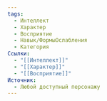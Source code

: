 ```yaml
---
tags:
  - Интеллект
  - Характер
  - Восприятие
  - Навык/ФормыОслабления
  - Категория
Ссылки:
  - "[[Интеллект]]"
  - "[[Характер]]"
  - "[[Восприятие]]"
Источник:
  - Любой доступный персонажу
---
```

